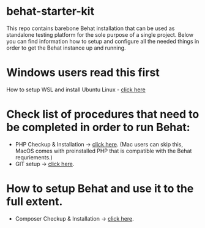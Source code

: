 # behat-starter-kit
This repo contains barebone Behat installation that can be used as standalone testing platform for the sole purpose of a single project. Below you can find information how to setup and configure all the needed things in order to get the Behat instance up and running.

# Windows users read this first
How to setup WSL and install Ubuntu Linux - [click here](https://github.com/plamen-penev-ffw/behat-starter-kit/blob/master/WSL.md)

# Check list of procedures that need to be completed in order to run Behat:

* PHP Checkup & Installation -> [click here](https://github.com/plamen-penev-ffw/behat-starter-kit/blob/master/PHP.md). (Mac users can skip this, MacOS comes with preinstalled PHP that is compatible with the Behat requriements.)
* GIT setup -> [click here](https://github.com/plamen-penev-ffw/behat-starter-kit/blob/master/GIT.md).  


# How to setup Behat and use it to the full extent.
* Composer Checkup & Installation -> [click here](https://github.com/plamen-penev-ffw/behat-starter-kit/blob/master/COMPOSER.md).
